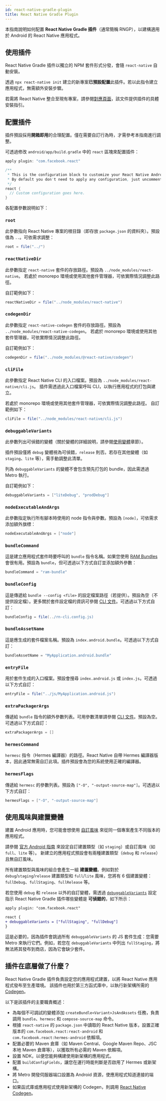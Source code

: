 ```yaml
---
id: react-native-gradle-plugin
title: React Native Gradle Plugin
---
```


本指南說明如何配置 **React Native Gradle 插件**（通常簡稱 RNGP），以建構適用於 Android 的 React Native 應用程式。

## 使用插件

React Native Gradle 插件以獨立的 NPM 套件形式分發，會隨 `react-native` 自動安裝。

透過 `npx react-native init` 建立的新專案**已預設配置**此插件。若以此指令建立應用程式，無需額外安裝步驟。

若需將 React Native 整合至現有專案，請參閱[對應頁面](/docs/next/integration-with-existing-apps#configuring-gradle)，該文件提供插件的具體安裝指引。

## 配置插件

插件預設採用**開箱即用**的合理配置。僅在需要自訂行為時，才需參考本指南進行調整。

可透過修改 `android/app/build.gradle` 中的 `react` 區塊來配置插件：

```groovy
apply plugin: "com.facebook.react"

/**
 * This is the configuration block to customize your React Native Android app.
 * By default you don't need to apply any configuration, just uncomment the lines you need.
 */
react {
  // Custom configuration goes here.
}
```

各配置參數說明如下：

### `root`

此參數指向 React Native 專案的根目錄（即存放 `package.json` 的資料夾）。預設值為 `..`。可依需求調整：

```groovy
root = file("../")
```

### `reactNativeDir`

此參數指定 `react-native` 套件的存放路徑。預設為 `../node_modules/react-native`。
若處於 monorepo 環境或使用其他套件管理器，可依實際情況調整此路徑。

自訂範例如下：

```groovy
reactNativeDir = file("../node_modules/react-native")
```

### `codegenDir`

此參數指定 `react-native-codegen` 套件的存放路徑。預設為 `../node_modules/react-native-codegen`。
若處於 monorepo 環境或使用其他套件管理器，可依實際情況調整此路徑。

自訂範例如下：

```groovy
codegenDir = file("../node_modules/@react-native/codegen")
```

### `cliFile`

此參數指定 React Native CLI 的入口檔案。預設為 `../node_modules/react-native/cli.js`。
插件需透過此入口檔案呼叫 CLI，以執行應用程式的打包與建立。

若處於 monorepo 環境或使用其他套件管理器，可依實際情況調整此路徑。
自訂範例如下：

```groovy
cliFile = file("../node_modules/react-native/cli.js")
```

### `debuggableVariants`

此參數列出可偵錯的變體（關於變體的詳細說明，請參閱[使用變體](#using-variants)章節）。

插件預設僅將 `debug` 變體視為可偵錯，`release` 則否。若存在其他變體（如 `staging`、`lite` 等），需手動調整此清單。

列為 `debuggableVariants` 的變體不會包含預先打包的 bundle，因此需透過 Metro 執行。

自訂範例如下：

```groovy
debuggableVariants = ["liteDebug", "prodDebug"]
```

### `nodeExecutableAndArgs`

此參數指定執行所有腳本時使用的 node 指令與參數。預設為 `[node]`，可依需求添加額外旗標：

```groovy
nodeExecutableAndArgs = ["node"]
```

### `bundleCommand`

這是建立應用程式套件時要呼叫的 `bundle` 指令名稱。如果您使用 [RAM Bundles](https://reactnative.dev/docs/0.74/ram-bundles-inline-requires) 會很有用。預設為 `bundle`，但可透過以下方式自訂並添加額外參數：

```groovy
bundleCommand = "ram-bundle"
```

### `bundleConfig`

這是傳遞給 `bundle --config <file>` 的設定檔案路徑（若提供）。預設為空（不提供設定檔）。更多關於套件設定檔的資訊可參閱 [CLI 文件](https://github.com/react-native-community/cli/blob/main/docs/commands.md#bundle)。可透過以下方式自訂：

```groovy
bundleConfig = file(../rn-cli.config.js)
```

### `bundleAssetName`

這是應生成的套件檔案名稱。預設為 `index.android.bundle`。可透過以下方式自訂：

```groovy
bundleAssetName = "MyApplication.android.bundle"
```

### `entryFile`

用於套件生成的入口檔案。預設會搜尋 `index.android.js` 或 `index.js`。可透過以下方式自訂：

```groovy
entryFile = file("../js/MyApplication.android.js")
```

### `extraPackagerArgs`

傳遞給 `bundle` 指令的額外參數列表。可用參數清單請參閱 [CLI 文件](https://github.com/react-native-community/cli/blob/main/docs/commands.md#bundle)。預設為空。可透過以下方式自訂：

```groovy
extraPackagerArgs = []
```

### `hermesCommand`

`hermesc` 指令（Hermes 編譯器）的路徑。React Native 自帶 Hermes 編譯器版本，因此通常無需自訂此項。插件預設會為您的系統使用正確的編譯器。

### `hermesFlags`

傳遞給 `hermesc` 的參數列表。預設為 `["-O", "-output-source-map"]`。可透過以下方式自訂：

```groovy
hermesFlags = ["-O", "-output-source-map"]
```

## 使用風味與建置變體

建置 Android 應用時，您可能會想使用 [自訂風味](https://developer.android.com/studio/build/build-variants#product-flavors) 來從同一個專案產生不同版本的應用程式。

請參閱 [官方 Android 指南](https://developer.android.com/studio/build/build-variants) 來設定自訂建置類型（如 `staging`）或自訂風味（如 `full`、`lite` 等）。
新建立的應用程式預設會有兩種建置類型（`debug` 和 `release`）且無自訂風味。

所有建置類型與風味的組合會產生一組 **建置變體**。例如對於 `debug`/`staging`/`release` 建置類型和 `full`/`lite` 風味，您將有 6 個建置變體：`fullDebug`、`fullStaging`、`fullRelease` 等。

若您使用 `debug` 和 `release` 以外的自訂變體，需透過 [`debuggableVariants`](#debuggablevariants) 設定指示 React Native Gradle 插件哪些變體是 **可偵錯的**，如下所示：

```diff
apply plugin: "com.facebook.react"

react {
+ debuggableVariants = ["fullStaging", "fullDebug"]
}
```

這是必要的，因為插件會跳過所有 `debuggableVariants` 的 JS 套件生成：您需要 Metro 來執行它們。例如，若您在 `debuggableVariants` 中列出 `fullStaging`，將無法將其發布到商店，因為它會缺少套件。

## 插件在底層做了什麼？

React Native Gradle 插件負責設定您的應用程式建置，以將 React Native 應用程式發布至生產環境。
該插件也用於第三方函式庫中，以執行新架構所需的 [Codegen](https://github.com/reactwg/react-native-new-architecture/blob/main/docs/codegen.md)。

以下是該插件的主要職責概述：

- 為每個不可調試的變體添加 `createBundle<Variant>JsAndAssets` 任務，負責調用 `bundle`、`hermesc` 和 `compose-source-map` 命令。
- 根據 `react-native` 的 `package.json` 中讀取的 React Native 版本，設置正確版本的 `com.facebook.react:react-android` 和 `com.facebook.react:hermes-android` 依賴項。
- 配置必要的 Maven 倉庫（如 Maven Central、Google Maven Repo、JSC 本地 Maven 倉庫等），以獲取所有必需的 Maven 依賴項。
- 設置 NDK，以便您能夠構建使用新架構的應用程式。
- 配置 `buildConfigFields`，讓您在運行時能判斷是否啟用了 Hermes 或新架構。
- 將 Metro 開發伺服器端口設置為 Android 資源，使應用程式知道連接的端口。
- 如果函式庫或應用程式使用新架構的 Codegen，則調用 [React Native Codegen](https://github.com/reactwg/react-native-new-architecture/blob/main/docs/codegen.md)。